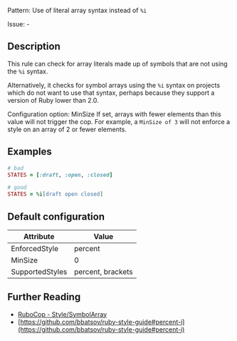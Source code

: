 Pattern: Use of literal array syntax instead of `%i`

Issue: -

## Description

This rule can check for array literals made up of symbols that are not
using the `%i` syntax.

Alternatively, it checks for symbol arrays using the `%i` syntax on
projects which do not want to use that syntax, perhaps because they
support a version of Ruby lower than 2.0.

Configuration option: MinSize
If set, arrays with fewer elements than this value will not trigger the
cop. For example, a `MinSize of 3` will not enforce a style on an array
of 2 or fewer elements.

## Examples

```ruby
# bad
STATES = [:draft, :open, :closed]

# good
STATES = %i[draft open closed]
```

## Default configuration

Attribute | Value
--- | ---
EnforcedStyle | percent
MinSize | 0
SupportedStyles | percent, brackets

## Further Reading

* [RuboCop - Style/SymbolArray](https://rubocop.readthedocs.io/en/latest/cops_style/#stylesymbolarray)
* [https://github.com/bbatsov/ruby-style-guide#percent-i](https://github.com/bbatsov/ruby-style-guide#percent-i)
